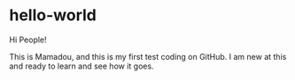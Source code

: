 # hello-world

Hi People!

This is Mamadou, and this is my first test coding on GitHub.
I am new at this and ready to learn and see how it goes.
